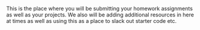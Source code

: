 This is the place where you will be submitting your homework assignments as well as your projects. We also will be adding additional resources in here at times as well as using this as a place to slack out starter code etc.